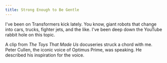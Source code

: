```yaml
---
title: Strong Enough to Be Gentle
---
```


I've been on Transformers kick lately.
You know, giant robots that change into cars, trucks, fighter jets, and the like.
I've been deep down the YouTube rabbit hole on this topic.

A clip from *The Toys That Made Us* docuseries struck a chord with me.
Peter Cullen, the iconic voice of Optimus Prime, was speaking.
He described his inspiration for the voice.
